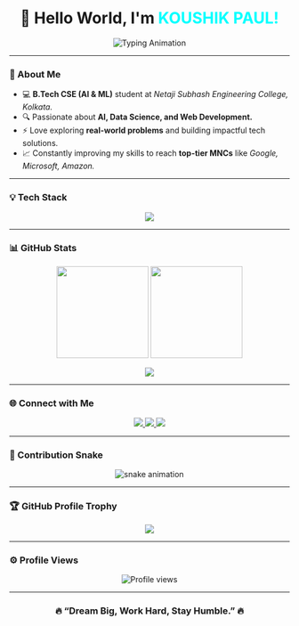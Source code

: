 <!-- 💫 Koushik Paul GitHub Profile -->

<h1 align="center">👋 Hello World, I'm <span style="color:#00FFFF;">KOUSHIK PAUL!</span></h1>

<p align="center">
  <img src="https://readme-typing-svg.herokuapp.com?font=Fira+Code&pause=1000&color=00F7FF&center=true&vCenter=true&width=600&lines=AI%2FML+Enthusiast+%7C+Python+Developer;Data+Science+Explorer+%7C+Web+Developer;Passionate+About+Building+and+Solving+Real+Problems;Always+Learning+New+Tech+%26+Growing+Everyday" alt="Typing Animation" />
</p>

---

### 🧠 About Me
- 💻 **B.Tech CSE (AI & ML)** student at *Netaji Subhash Engineering College, Kolkata.*
- 🔍 Passionate about **AI, Data Science, and Web Development.**
- ⚡ Love exploring **real-world problems** and building impactful tech solutions.
- 📈 Constantly improving my skills to reach **top-tier MNCs** like *Google, Microsoft, Amazon.*

---

### 💡 Tech Stack

<p align="center">
  <img src="https://skillicons.dev/icons?i=python,tensorflow,pytorch,sklearn,html,css,js,react,nodejs,express,mongodb,mysql,git,github,vscode,linux&perline=8" />
</p>

---

### 📊 GitHub Stats

<p align="center">
  <img src="https://github-readme-stats.vercel.app/api?username=KoushikPaul-git&show_icons=true&theme=tokyonight&count_private=true&hide_border=true" height="165"/>
  <img src="https://github-readme-streak-stats.herokuapp.com/?user=KoushikPaul-git&theme=tokyonight&hide_border=true" height="165"/>
</p>

<p align="center">
  <img src="https://github-readme-stats.vercel.app/api/top-langs/?username=KoushikPaul-git&layout=compact&theme=tokyonight&hide_border=true"/>
</p>

---

### 🌐 Connect with Me

<p align="center">
  <a href="https://github.com/KoushikPaul-git" target="_blank">
    <img src="https://img.shields.io/badge/GitHub-181717?style=for-the-badge&logo=github&logoColor=white"/>
  </a>
  <a href="mailto:paulk74282@gmail.com" target="_blank">
    <img src="https://img.shields.io/badge/Gmail-D14836?style=for-the-badge&logo=gmail&logoColor=white"/>
  </a>
  <a href="https://www.instagram.com/_koushikpaul_xd?igsh=MXRmZ3Z2MnJmMjd0Nw==" target="_blank">
    <img src="https://img.shields.io/badge/Instagram-E4405F?style=for-the-badge&logo=instagram&logoColor=white"/>
  </a>
</p>

---

### 🐍 Contribution Snake

<p align="center">
  <img src="https://github.com/KoushikPaul-git/KoushikPaul-git/blob/output/github-contribution-grid-snake.svg" alt="snake animation" />
</p>

---

### 🏆 GitHub Profile Trophy

<p align="center">
  <img src="https://github-profile-trophy.vercel.app/?username=KoushikPaul-git&theme=darkhub&no-frame=true&no-bg=true&margin-w=5"/>
</p>

---

### ⚙️ Profile Views

<p align="center">
  <img src="https://komarev.com/ghpvc/?username=KoushikPaul-git&label=Profile+Views&color=0e75b6&style=flat" alt="Profile views"/>
</p>

---

<h3 align="center">🔥 “Dream Big, Work Hard, Stay Humble.” 🔥</h3>

